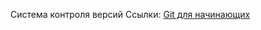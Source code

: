 Система контроля версий
Ссылки:
[Git для начинающих](https://devpractice.ru/git-for-beginners-part-1-what-is-vcs/)
